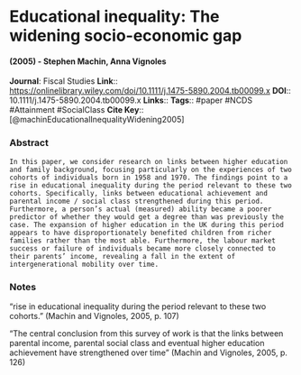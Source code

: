 # Educational inequality: The widening socio-economic gap
#### (2005) - Stephen Machin, Anna Vignoles
**Journal**: Fiscal Studies
**Link**:: https://onlinelibrary.wiley.com/doi/10.1111/j.1475-5890.2004.tb00099.x
**DOI**:: 10.1111/j.1475-5890.2004.tb00099.x
**Links**:: 
**Tags**:: #paper #NCDS #Attainment #SocialClass 
**Cite Key**:: [@machinEducationalInequalityWidening2005]

### Abstract

```
In this paper, we consider research on links between higher education and family background, focusing particularly on the experiences of two cohorts of individuals born in 1958 and 1970. The findings point to a rise in educational inequality during the period relevant to these two cohorts. Specifically, links between educational achievement and parental income / social class strengthened during this period. Furthermore, a person’s actual (measured) ability became a poorer predictor of whether they would get a degree than was previously the case. The expansion of higher education in the UK during this period appears to have disproportionately benefited children from richer families rather than the most able. Furthermore, the labour market success or failure of individuals became more closely connected to their parents’ income, revealing a fall in the extent of intergenerational mobility over time.
```

### Notes

“rise in educational inequality during the period relevant to these two cohorts.” (Machin and Vignoles, 2005, p. 107)

“The central conclusion from this survey of work is that the links between parental income, parental social class and eventual higher education achievement have strengthened over time” (Machin and Vignoles, 2005, p. 126)